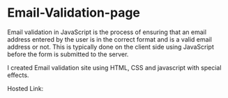 # Email-Validation-page

Email validation in JavaScript is the process of ensuring that an email address entered by the user is in the correct format and is a valid email address or not. This is typically done on the client side using JavaScript before the form is submitted to the server.

I created Email validation site using HTML, CSS and javascript with special effects.

Hosted Link: 
